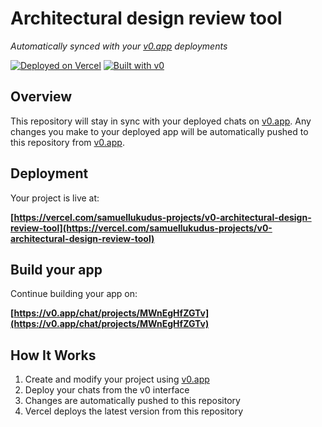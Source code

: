 # Architectural design review tool

*Automatically synced with your [v0.app](https://v0.app) deployments*

[![Deployed on Vercel](https://img.shields.io/badge/Deployed%20on-Vercel-black?style=for-the-badge&logo=vercel)](https://vercel.com/samuellukudus-projects/v0-architectural-design-review-tool)
[![Built with v0](https://img.shields.io/badge/Built%20with-v0.app-black?style=for-the-badge)](https://v0.app/chat/projects/MWnEgHfZGTv)

## Overview

This repository will stay in sync with your deployed chats on [v0.app](https://v0.app).
Any changes you make to your deployed app will be automatically pushed to this repository from [v0.app](https://v0.app).

## Deployment

Your project is live at:

**[https://vercel.com/samuellukudus-projects/v0-architectural-design-review-tool](https://vercel.com/samuellukudus-projects/v0-architectural-design-review-tool)**

## Build your app

Continue building your app on:

**[https://v0.app/chat/projects/MWnEgHfZGTv](https://v0.app/chat/projects/MWnEgHfZGTv)**

## How It Works

1. Create and modify your project using [v0.app](https://v0.app)
2. Deploy your chats from the v0 interface
3. Changes are automatically pushed to this repository
4. Vercel deploys the latest version from this repository